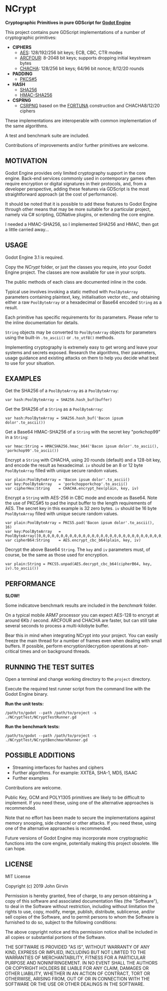 # NCrypt

**Cryptographic Primitives in pure GDScript for [Godot Engine](https://godotengine.org/)**

This project contains pure GDScript implementations of a number of cryptographic primitives:

* **CIPHERS**
  * [AES](https://en.wikipedia.org/wiki/Advanced_Encryption_Standard): 128/192/256 bit keys; ECB, CBC, CTR modes
  * [ARCFOUR](https://en.wikipedia.org/wiki/RC4): 8-2048 bit keys; supports dropping initial keystream bytes
  * [CHACHA](https://en.wikipedia.org/wiki/Salsa20#ChaCha_variant): 128/256 bit keys; 64/96 bit nonce; 8/12/20 rounds
* **PADDING**
  * [PKCS#5](https://en.wikipedia.org/wiki/PKCS)
* **HASH**
  * [SHA256](https://en.wikipedia.org/wiki/SHA-2)
  * [HMAC-SHA256](https://en.wikipedia.org/wiki/HMAC)
* **CSPRNG**
  * [CSRPNG](https://en.wikipedia.org/wiki/Cryptographically_secure_pseudorandom_number_generator) based on the [FORTUNA](https://en.wikipedia.org/wiki/Fortuna_(PRNG)) construction and CHACHA8/12/20 ciphers
  
  
These implementations are interoperable with common implementation of the same algorithms.

A test and benchmark suite are included.

Contributions of improvements and/or further primitives are welcome.


## MOTIVATION

Godot Engine provides only limited cryptography support in the core engine. Back-end services
commonly used in contemporary games often require encryption or digital signatures in their
protocols, and, from a developer perspective, adding these features via GDScript is the most
straightforward approach (at the cost of performance).

It should be noted that it is possible to add these features to Godot Engine through other
means that may be more suitable for a particular project, namely via C# scripting, GDNative
plugins, or extending the core engine.

I needed a HMAC-SHA256, so I implemented SHA256 and HMAC, then got a little carried away...


## USAGE

Godot Engine 3.1 is required.

Copy the _NCrypt_ folder, or just the classes you require, into your Godot Engine project.
The classes are now available for use in your scripts.

The public methods of each class are documented inline in the code.

Typical use involves invoking a static method with `PoolByteArray` parameters containing
plaintext, key, initialisation vector etc., and obtaining either a raw `PoolByteArray` or
a hexadecimal or Base64 encoded `String` as a result.

Each primitive has specific requirements for its parameters. Please refer to the inline
documentation for details.

`String` objects may be converted to `PoolByteArray` objects for parameters using
the built-in `.to_ascii()` or `.to_utf8()` methods.

Implementing cryptography is extremely easy to get wrong and leave your systems and secrets
exposed. Research the algorithms, their parameters, usage guidance and existing attacks on
them to help you decide what best to use for your situation.


## EXAMPLES

Get the SHA256 of a `PoolByteArray` as a `PoolByteArray`:

```
var hash:PoolByteArray = SHA256.hash_buf(buffer)
```


Get the SHA256 of a `String` as a `PoolByteArray`:

```
var hash:PoolByteArray = SHA256.hash_buf('Bacon ipsum dolor'.to_ascii())
```


Get a Base64 HMAC-SHA256 of a `String` with the secret key "porkchop99" in a `String`:

```
var hmac:String = HMACSHA256.hmac_b64('Bacon ipsum dolor'.to_ascii(), 'porkchop99'.to_ascii())
```


Encrypt a `String` with CHACHA, using 20 rounds (default) and a 128-bit key, and encode
the result as hexadecimal.
`iv` should be an 8 or 12 byte `PoolByteArray` filled with unique secure random values.

```
var plain:PoolByteArray = 'Bacon ipsum dolor'.to_ascii()
var key:PoolByteArray   = 'porkchopporkchop'.to_ascii()
var cipherHex:String    = CHACHA.encrypt_hex(plain, key, iv)
```


Encrypt a `String` with AES-256 in CBC mode and encode as Base64.
Note the use of PKCS#5 to pad the input buffer to the length requirements of AES.
The secret key in this example is 32 zero bytes.
`iv` should be 16 byte `PoolByteArray` filled with unique secure random values.

```
var plain:PoolByteArray = PKCS5.pad('Bacon ipsum dolor'.to_ascii(), 16)
var key:PoolByteArray   = PoolByteArray([0,0,0,0,0,0,0,0,0,0,0,0,0,0,0,0,0,0,0,0,0,0,0,0,0,0,0,0,0,0,0,0])
var cipherB64:String    = AES.encrypt_cbc_b64(plain, key, iv)
```


Decrypt the above Base64 `String`.
The `key` and `iv` parameters must, of course, be the same as those used for encryption.

```
var plain:String = PKCS5.unpad(AES.decrypt_cbc_b64(cipherB64, key, iv).to_ascii())
```


## PERFORMANCE

__SLOW!__

Some indicatove benchmark results are included in the _benchmark_ folder.

On a typical mobile ARM7 processor you can expect AES-128 to encrypt at around 6Kb / second.
ARCFOUR and CHACHA are faster, but can still take several seconds to process a multi-kilobyte buffer.

Bear this in mind when integrating NCrypt into your project. You can easily freeze the
main thread for a number of frames even when dealing with small buffers. If possible, perform
encryption/decryption operations at non-critical times and on background threads.


## RUNNING THE TEST SUITES

Open a terminal and change working directory to the `project` directory.

Execute the required test runner script from the command line with the Godot Engine binary.

__Run the unit tests:__

`/path/to/godot --path /path/to/project -s ./NCryptTest/NCryptTestRunner.gd`

__Run the benchmark tests:__

`/path/to/godot --path /path/to/project -s ./NCryptTest/NCryptBenchmarkRunner.gd`



## POSSIBLE ADDITIONS

* Streaming interfaces for hashes and ciphers
* Further algorithms. For example: XXTEA, SHA-1, MD5, ISAAC
* Further examples

Contributions are welcome.

Public Key, GCM and POLY1305 primitives are likely to be difficult to implement.
If you need these, using one of the alternative approaches is recommended.

Note that no effort has been made to secure the implementations against memory snooping,
side channel or other attacks. If you need these, using one of the alternative approaches
is recommended.

Future versions of Godot Engine may incorporate more cryptographic functions into the core engine, 
potentially making this project obsolete. We can hope.

## LICENSE

MIT License

Copyright (c) 2019 John Girvin

Permission is hereby granted, free of charge, to any person obtaining a copy
of this software and associated documentation files (the "Software"), to deal
in the Software without restriction, including without limitation the rights
to use, copy, modify, merge, publish, distribute, sublicense, and/or sell
copies of the Software, and to permit persons to whom the Software is
furnished to do so, subject to the following conditions:

The above copyright notice and this permission notice shall be included in all
copies or substantial portions of the Software.

THE SOFTWARE IS PROVIDED "AS IS", WITHOUT WARRANTY OF ANY KIND, EXPRESS OR
IMPLIED, INCLUDING BUT NOT LIMITED TO THE WARRANTIES OF MERCHANTABILITY,
FITNESS FOR A PARTICULAR PURPOSE AND NONINFRINGEMENT. IN NO EVENT SHALL THE
AUTHORS OR COPYRIGHT HOLDERS BE LIABLE FOR ANY CLAIM, DAMAGES OR OTHER
LIABILITY, WHETHER IN AN ACTION OF CONTRACT, TORT OR OTHERWISE, ARISING FROM,
OUT OF OR IN CONNECTION WITH THE SOFTWARE OR THE USE OR OTHER DEALINGS IN THE
SOFTWARE.
